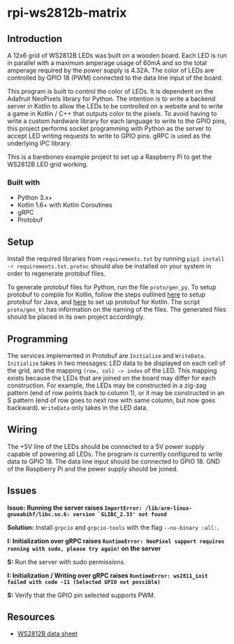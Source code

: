 # rpi-ws2812b-matrix

## Introduction
A 12x6 grid of WS2812B LEDs was built on a wooden board. Each LED is run in parallel with a maximum amperage usage of 60mA and so the total amperage
required by the power supply is 4.32A. The color of LEDs are controlled by GPIO 18 (PWM) connected to the data line input of the board.

This program is built to control the color of LEDs. It is dependent on the Adafruit NeoPixels library for Python. The intention is to write a
backend server in Kotlin to allow the LEDs to be controlled on a website and to write a game in Kotlin / C++ that outputs color to the pixels. To avoid
having to write a custom hardware library for each language to write to the GPIO pins, this project performs socket programming with Python as
the server to accept LED writing requests to write to GPIO pins. gRPC is used as the underlying IPC library.

This is a barebones example project to set up a Raspberry Pi to get the WS2812B LED grid working.

### Built with
 * Python 3.x+
 * Kotlin 1.6+ with Kotlin Coroutines
 * gRPC
 * Protobuf

## Setup
Install the required libraries from `requirements.txt` by running `pip3 install -r requirements.txt`. `protoc` should also be installed on your system
in order to regenerate protobuf files.

To generate protobuf files for Python, run the file `proto/gen_py`. To setup protobuf to compile for Kotlin, follow the steps outlined
[here](https://github.com/grpc/grpc-java/tree/v1.42.1/compiler) to setup protobuf for Java, and [here](https://github.com/grpc/grpc-kotlin/tree/master/compiler)
to set up protobuf for Kotlin. The script `proto/gen_kt` has information on the naming of the files. The generated files should be placed in its
own project accordingly.

## Programming
The services implemented in Protobuf are `Initialize` and `WriteData`. `Initialize` takes in two messages: LED data to be displayed on each cell of the grid, and
the mapping `(row, col) -> index` of the LED. This mapping exists because the LEDs that are joined on the board may differ for each construction. For example,
the LEDs may be constructed in a zig-zag pattern (end of row points back to column 1), or it may be constructed in an S pattern (end of row goes to next row with
same column, but now goes backward). `WriteData` only takes in the LED data.

## Wiring
The +5V line of the LEDs should be connected to a 5V power supply capable of powering all LEDs. The program is currently configured to write data to GPIO 18.
The data line input should be connected to GPIO 18. GND of the Raspberry Pi and the power supply should be joined.

## Issues

**Issue: Running the server raises ``ImportError: /lib/arm-linux-gnueabihf/libc.so.6: version `GLIBC_2.33' not found``**

**Solution:** Install `grpcio` and `grpcio-tools` with the flag `--no-binary :all:`.

**I: Initialization over gRPC raises `RuntimeError: NeoPixel support requires running with sudo, please try again!` on the server**

**S:** Run the server with sudo permissions.

**I: Initialization / Writing over gRPC raises `RuntimeError: ws2811_init failed with code -11 (Selected GPIO not possible)`**

**S:** Verify that the GPIO pin selected supports PWM.


## Resources
* [WS2812B data sheet](https://cdn-shop.adafruit.com/datasheets/WS2812.pdf)
